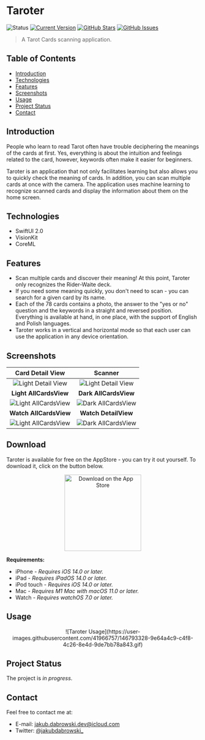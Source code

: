 # Taroter
![Status](https://img.shields.io/static/v1?label=status&message=complete&color=brightgreen) [![Current Version](https://img.shields.io/badge/version-1.0-green.svg)](https://github.com/gph4ppy/taroter) [![GitHub Stars](https://img.shields.io/github/stars/gph4ppy/taroter.svg)](https://github.com/gph4ppy/Taroter/stargazers) [![GitHub Issues](https://img.shields.io/github/issues/gph4ppy/taroter.svg)](https://github.com/gph4ppy/taroter/issues)

> A Tarot Cards scanning application.

## Table of Contents
* [Introduction](#introduction)
* [Technologies](#technologies)
* [Features](#features)
* [Screenshots](#screenshots)
* [Usage](#usage)
* [Project Status](#project-status)
* [Contact](#contact)

<!--- [Download](#download) << below screnshots --->

## Introduction
People who learn to read Tarot often have trouble deciphering the meanings of the cards at first. Yes, everything is about the intuition and feelings related to the card, however, keywords often make it easier for beginners.

Taroter is an application that not only facilitates learning but also allows you to quickly check the meaning of cards. In addition, you can scan multiple cards at once with the camera. The application uses machine learning to recognize scanned cards and display the information about them on the home screen.

## Technologies
- SwiftUI 2.0
- VisionKit
- CoreML

## Features
- Scan multiple cards and discover their meaning! At this point, Taroter only recognizes the Rider-Waite deck.
- If you need some meaning quickly, you don't need to scan - you can search for a given card by its name.
- Each of the 78 cards contains a photo, the answer to the "yes or no" question and the keywords in a straight and reversed position. Everything is available at hand, in one place, with the support of English and Polish languages.
- Taroter works in a vertical and horizontal mode so that each user can use the application in any device orientation.

## Screenshots
| Card Detail View          | Scanner                   |
|:-------------------------:|:-------------------------:|
| ![Light Detail View](https://user-images.githubusercontent.com/41966757/146786161-857560d2-27e2-4aff-b3fe-6358fde47c80.png)    | ![Light Detail View](https://user-images.githubusercontent.com/41966757/146786188-d5d10dd9-d254-4767-ac02-69ed43f5397a.png)    |
| **Light AllCardsView**    | **Dark AllCardsView**     |
| ![Light AllCardsView](https://user-images.githubusercontent.com/41966757/146786082-47d460a4-f560-43ba-8cd9-19656f55fea4.png)   |  ![Dark AllCardsView](https://user-images.githubusercontent.com/41966757/146786123-59870b9a-56c9-428a-8b8f-dceae90505a7.png)   |
| **Watch AllCardsView**    | **Watch DetailView**     |
| ![Light AllCardsView](https://user-images.githubusercontent.com/41966757/146790821-5d73a51e-5b11-4f02-af5e-5045f56202fb.PNG)   |  ![Dark AllCardsView](https://user-images.githubusercontent.com/41966757/146790864-67d118da-f7b0-4e34-acf4-334527eb66c4.PNG)   |

## Download
Taroter is available for free on the AppStore - you can try it out yourself. To download it, click on the button below.

<p align="center">
  <a href="https://apps.apple.com/us/app/taroter-tarot-cards-scanner/id1597650532#?platform=iphone">
    <img alt="Download on the App Store" title="App Store" src="https://developer.apple.com/assets/elements/badges/download-on-the-app-store.svg" width="200">
  </a>
</p>

**Requirements:**
- iPhone - _Requires iOS 14.0 or later._
- iPad - _Requires iPadOS 14.0 or later._
- iPod touch - _Requires iOS 14.0 or later._
- Mac -  _Requires M1 Mac with macOS 11.0 or later._
- Watch - _Requires watchOS 7.0 or later._

## Usage
<p align="center">
  ![Taroter Usage](https://user-images.githubusercontent.com/41966757/146793328-9e64a4c9-c4f8-4c26-8e4d-9de7bb78a843.gif)
</p>


## Project Status
The project is _in progress_.

## Contact
Feel free to contact me at:
- E-mail: jakub.dabrowski.dev@icloud.com
- Twitter: [@jakubdabrowski_](https://twitter.com/jakubdabrowski_)

